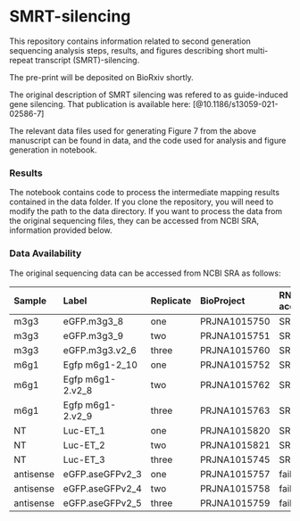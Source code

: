 # SMRT-silencing
This repository contains information related to second generation sequencing analysis steps, results, and figures describing short multi-repeat transcript (SMRT)-silencing. 

The pre-print will be deposited on BioRxiv shortly. 

The original description of SMRT silencing was refered to as guide-induced gene silencing. That publication is available here: [@10.1186/s13059-021-02586-7]


The relevant data files used for generating Figure 7 from the above manuscript can be found in data, and the code used for analysis and figure generation in notebook. 

### Results

The notebook contains code to process the intermediate mapping results contained in the data folder. If you clone the repository, you will need to modify the path to the data directory. If you want to process the data from the original sequencing files, they can be accessed from NCBI SRA, information provided below.


### Data Availability

The original sequencing data can be accessed from NCBI SRA as follows:

| Sample   | Label       | Replicate | BioProject      |RNA-seq accession | small RNA-seq accession |
|:---------|:------------|:----------|:----------------|:-----------------|:------------------------|
|m3g3      |eGFP.m3g3_8      | one       | PRJNA1015750    | SRR26057916      | SRR26057898           |
|m3g3      |eGFP.m3g3_9      | two       | PRJNA1015751    | SRR26057907      | SRR26057897           |
|m3g3      |eGFP.m3g3.v2_6   | three     | PRJNA1015760    | SRR26057899      | SRR26057905           |
|m6g1      |Egfp m6g1-2_10   | one       | PRJNA1015752    | SRR26057908      | SRR26057901           |
|m6g1      |Egfp m6g1-2.v2_8 | two       | PRJNA1015762    | SRR26057911      | SRR26057903           |
|m6g1      |Egfp m6g1-2.v2_9 | three     | PRJNA1015763    | SRR26057915      | SRR26057912           |
|NT        |Luc-ET_1         | one       | PRJNA1015820    | SRR26057906      | SRR26057913           |
|NT        |Luc-ET_2         | two       | PRJNA1015821    | SRR26057909      | SRR26057914           |
|NT        |Luc-ET_3         | three     | PRJNA1015745    | SRR26057896      | SRR26057910           |
|antisense |eGFP.aseGFPv2_3  | one       | PRJNA1015757    | failed           | SRR26057902           |
|antisense |eGFP.aseGFPv2_4  | two       | PRJNA1015758    | failed           | SRR26057900           |
|antisense |eGFP.aseGFPv2_5  | three     | PRJNA1015759    | failed           | SRR26057904           |

